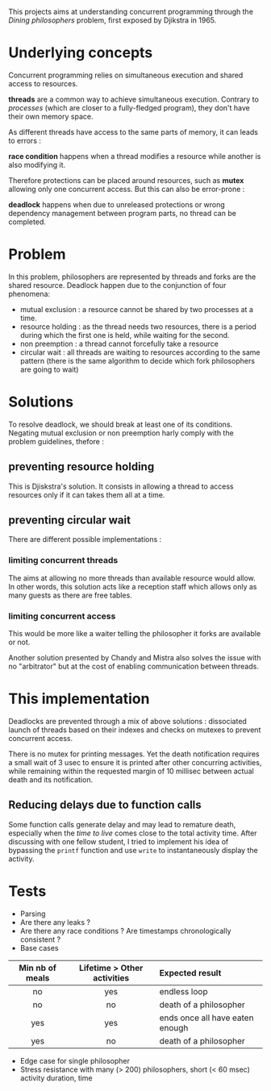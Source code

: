 This projects aims at understanding concurrent programming through the _Dining philosophers_ problem, first exposed by Djikstra in 1965.

# Underlying concepts

Concurrent programming relies on simultaneous execution  and shared access to resources.

__threads__ are a common way to achieve simultaneous execution. Contrary to _processes_ (which are closer to a fully-fledged program), they don't have their own memory space.

As different threads have access to the same parts of memory, it can leads to errors :

__race condition__ happens when a thread modifies a resource while another is also modifying it.

Therefore protections can be placed around resources, such as __mutex__ allowing only one concurrent access. But this can also be error-prone :

__deadlock__ happens when due to unreleased protections or wrong dependency management between program parts, no thread can be completed.

# Problem

In this problem, philosophers are represented by threads and forks are the shared resource.
Deadlock happen due to the conjunction of four phenomena:
- mutual exclusion : a resource cannot be shared by two processes at a time.
- resource holding : as the thread needs two resources, there is a period during which the first one is held, while waiting for the second.
- non preemption : a thread cannot forcefully take a resource
- circular wait : all threads are waiting to resources according to the same pattern (there is the same algorithm to decide which fork philosophers are going to wait)

# Solutions

To resolve deadlock, we should break at least one of its conditions.
Negating mutual exclusion or non preemption harly comply with the problem guidelines, thefore :

## preventing resource holding
This is Djiskstra's solution. It consists in allowing a thread to access resources only if it can takes them all at a time.

## preventing circular wait
There are different possible implementations :
### limiting concurrent threads
The aims at allowing no more threads than available resource would allow. In other words, this solution acts like a reception staff which allows only as many guests as there are free tables.
### limiting concurrent access
This would be more like a waiter telling the philosopher it forks are available or not.

Another solution presented by Chandy and Mistra also solves the issue with no "arbitrator" but at the cost of enabling communication between threads.

# This implementation

Deadlocks are prevented through a mix of above solutions : dissociated launch of threads based on their indexes and checks on mutexes to prevent concurrent access.

There is no mutex for printing messages. Yet the death notification requires a small wait of 3 usec to ensure it is printed after other concurring activities, while remaining within the requested margin of 10 millisec between actual death and its notification.

## Reducing delays due to function calls
Some function calls generate delay and may lead to remature death, especially when the _time to live_ comes close to the total activity time.
After discussing with one fellow student, I tried to implement his idea of bypassing the `printf` function and use `write` to instantaneously display the activity.

# Tests

- Parsing
- Are there any leaks ?
- Are there any race conditions ? Are timestamps chronologically consistent ?
- Base cases

|Min nb of meals	|Lifetime > Other activities|Expected result		|
| :---------------: | :-----------------------: |:----------------------|
|no					|yes						|endless loop			|
|no					|no							|death of a philosopher |
|yes				|yes						|ends once all have eaten enough|
|yes				|no							|death of a philosopher	|

- Edge case for single philosopher
- Stress resistance with many (> 200) philosophers, short (< 60 msec) activity duration, time
